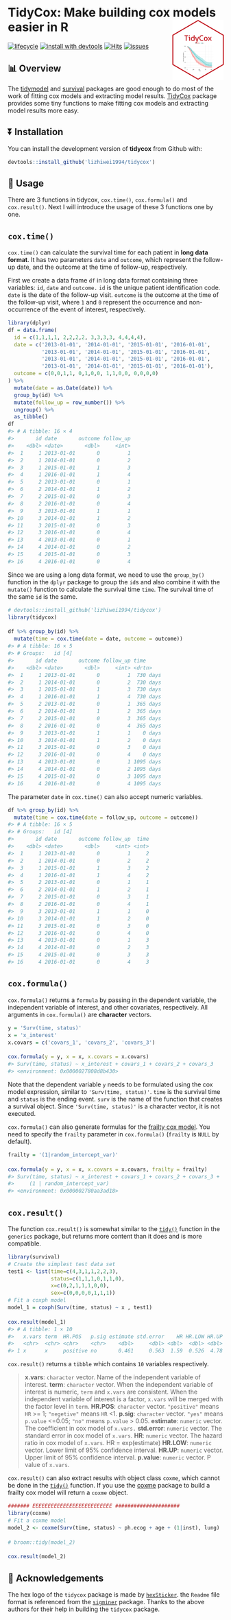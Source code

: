 
<!-- README.md is generated from README.Rmd. Please edit that file -->

# TidyCox: Make building cox models easier in R <img src="man/figures/logo.png" alt="logo" align="right" height="140" width="120"/>

[![lifecycle](https://img.shields.io/badge/lifecycle-experimental-%23fd8008.svg)](https://lifecycle.r-lib.org/articles/stages.html)
[![install with
devtools](https://img.shields.io/badge/install%20with-devtools-brightgreen.svg)](https://cran.r-project.org/web/packages/devtools/index.html)
[![Hits](https://hits.seeyoufarm.com/api/count/incr/badge.svg?url=https%3A%2F%2Fgithub.com%2Flizhiwei1994%2Ftidycox&count_bg=%2379C83D&title_bg=%23555555&icon=sourceforge.svg&icon_color=%23E7E7E7&title=hits&edge_flat=false)](https://hits.seeyoufarm.com)
[![issues](https://img.shields.io/github/issues/lizhiwei1994/tidycox.svg)](https://github.com/lizhiwei1994/tidycox/issues)

## :bar_chart: Overview

The
[tidymodel](https://cran.r-project.org/web/packages/tidymodels/index.html)
and
[survival](https://cran.r-project.org/web/packages/survival/index.html)
packages are good enough to do most of the work of fitting cox models
and extracting model results.
[TidyCox](https://github.com/lizhiwei1994/tidycox) package provides some
tiny functions to make fitting cox models and extracting model results
more easy.

## :arrow_double_down: Installation

You can install the development version of **tidycox** from Github with:

``` r
devtools::install_github('lizhiwei1994/tidycox')
```

## :beginner: Usage

There are 3 functions in tidycox, `cox.time()`, `cox.formula()` and
`cox.result()`. Next I will introduce the usage of these 3 functions one
by one.

## `cox.time()`

`cox.time()` can calculate the survival time for each patient in **long
data format**. It has two parameters `date` and `outcome`, which
represent the follow-up date, and the outcome at the time of follow-up,
respectively.

First we create a data frame `df` in long data format containing three
variables: `id`, `date` and `outcome.` `id` is the unique patient
identification code. `date` is the date of the follow-up visit.
`outcome` is the outcome at the time of the follow-up visit, where `1`
and `0` represent the occurrence and non-occurrence of the event of
interest, respectively.

``` r
library(dplyr)
df = data.frame(
  id = c(1,1,1,1, 2,2,2,2, 3,3,3,3, 4,4,4,4),
  date = c('2013-01-01', '2014-01-01', '2015-01-01', '2016-01-01',
           '2013-01-01', '2014-01-01', '2015-01-01', '2016-01-01',
           '2013-01-01', '2014-01-01', '2015-01-01', '2016-01-01',
           '2013-01-01', '2014-01-01', '2015-01-01', '2016-01-01'),
  outcome = c(0,0,1,1, 0,1,0,0, 1,1,0,0, 0,0,0,0)
) %>% 
  mutate(date = as.Date(date)) %>% 
  group_by(id) %>% 
  mutate(follow_up = row_number()) %>% 
  ungroup() %>% 
  as_tibble()
df
#> # A tibble: 16 × 4
#>       id date       outcome follow_up
#>    <dbl> <date>       <dbl>     <int>
#>  1     1 2013-01-01       0         1
#>  2     1 2014-01-01       0         2
#>  3     1 2015-01-01       1         3
#>  4     1 2016-01-01       1         4
#>  5     2 2013-01-01       0         1
#>  6     2 2014-01-01       1         2
#>  7     2 2015-01-01       0         3
#>  8     2 2016-01-01       0         4
#>  9     3 2013-01-01       1         1
#> 10     3 2014-01-01       1         2
#> 11     3 2015-01-01       0         3
#> 12     3 2016-01-01       0         4
#> 13     4 2013-01-01       0         1
#> 14     4 2014-01-01       0         2
#> 15     4 2015-01-01       0         3
#> 16     4 2016-01-01       0         4
```

Since we are using a long data format, we need to use the `group_by()`
function in the `dplyr` package to group the `id`s and also combine it
with the `mutate()` function to calculate the survival time `time`. The
survival time of the same `id` is the same.

``` r
# devtools::install_github('lizhiwei1994/tidycox')
library(tidycox)

df %>% group_by(id) %>% 
  mutate(time = cox.time(date = date, outcome = outcome))
#> # A tibble: 16 × 5
#> # Groups:   id [4]
#>       id date       outcome follow_up time     
#>    <dbl> <date>       <dbl>     <int> <drtn>   
#>  1     1 2013-01-01       0         1  730 days
#>  2     1 2014-01-01       0         2  730 days
#>  3     1 2015-01-01       1         3  730 days
#>  4     1 2016-01-01       1         4  730 days
#>  5     2 2013-01-01       0         1  365 days
#>  6     2 2014-01-01       1         2  365 days
#>  7     2 2015-01-01       0         3  365 days
#>  8     2 2016-01-01       0         4  365 days
#>  9     3 2013-01-01       1         1    0 days
#> 10     3 2014-01-01       1         2    0 days
#> 11     3 2015-01-01       0         3    0 days
#> 12     3 2016-01-01       0         4    0 days
#> 13     4 2013-01-01       0         1 1095 days
#> 14     4 2014-01-01       0         2 1095 days
#> 15     4 2015-01-01       0         3 1095 days
#> 16     4 2016-01-01       0         4 1095 days
```

The parameter `date` in `cox.time()` can also accept numeric variables.

``` r
df %>% group_by(id) %>% 
  mutate(time = cox.time(date = follow_up, outcome = outcome))
#> # A tibble: 16 × 5
#> # Groups:   id [4]
#>       id date       outcome follow_up  time
#>    <dbl> <date>       <dbl>     <int> <int>
#>  1     1 2013-01-01       0         1     2
#>  2     1 2014-01-01       0         2     2
#>  3     1 2015-01-01       1         3     2
#>  4     1 2016-01-01       1         4     2
#>  5     2 2013-01-01       0         1     1
#>  6     2 2014-01-01       1         2     1
#>  7     2 2015-01-01       0         3     1
#>  8     2 2016-01-01       0         4     1
#>  9     3 2013-01-01       1         1     0
#> 10     3 2014-01-01       1         2     0
#> 11     3 2015-01-01       0         3     0
#> 12     3 2016-01-01       0         4     0
#> 13     4 2013-01-01       0         1     3
#> 14     4 2014-01-01       0         2     3
#> 15     4 2015-01-01       0         3     3
#> 16     4 2016-01-01       0         4     3
```

## `cox.formula()`

`cox.formula()` returns a `formula` by passing in the dependent
variable, the independent variable of interest, and other covariates,
respectively. All arguments in `cox.formula()` are **character**
vectors.

``` r
y = 'Surv(time, status)'
x = 'x_interest'
x.covars = c('covars_1', 'covars_2', 'covars_3')

cox.formula(y = y, x = x, x.covars = x.covars)
#> Surv(time, status) ~ x_interest + covars_1 + covars_2 + covars_3
#> <environment: 0x0000027808d8b430>
```

Note that the dependent variable `y` needs to be formulated using the
cox model expression, similar to `'Surv(time, status)'`. `time` is the
survival time and `status` is the ending event. `surv` is the name of
the function that creates a survival object. Since
`'Surv(time, status)'` is a character vector, it is not executed.

`cox.formula()` can also generate formulas for the [frailty cox
model](https://data.princeton.edu/pop509/frailtyr). You need to specify
the `frailty` parameter in `cox.formula()` (`frailty` is `NULL` by
default).

``` r
frailty = '(1|random_intercept_var)'

cox.formula(y = y, x = x, x.covars = x.covars, frailty = frailty)
#> Surv(time, status) ~ x_interest + covars_1 + covars_2 + covars_3 + 
#>     (1 | random_intercept_var)
#> <environment: 0x000002780aa3ad18>
```

## `cox.result()`

The function `cox.result()` is somewhat similar to the
[`tidy()`](https://rdrr.io/cran/generics/man/tidy.html) function in the
`generics` package, but returns more content than it does and is more
compatible.

``` r
library(survival)
# Create the simplest test data set 
test1 <- list(time=c(4,3,1,1,2,2,3), 
              status=c(1,1,1,0,1,1,0), 
              x=c(0,2,1,1,1,0,0), 
              sex=c(0,0,0,0,1,1,1)) 
# Fit a coxph model 
model_1 = coxph(Surv(time, status) ~ x , test1) 

cox.result(model_1)
#> # A tibble: 1 × 10
#>   x.vars term  HR.POS   p.sig estimate std.error    HR HR.LOW HR.UP p.value
#>   <chr>  <chr> <chr>    <chr>    <dbl>     <dbl> <dbl>  <dbl> <dbl>   <dbl>
#> 1 x      x     positive no       0.461     0.563  1.59  0.526  4.78   0.413
```

`cox.result()` returns a `tibble` which contains `10` variables
respectively.

> **x.vars**: `character` vector. Name of the independent variable of
> interest. **term**: `character` vector. When the independent variable
> of interest is numeric, `term` and `x.vars` are consistent. When the
> independent variable of interest is a factor, `x.vars` will be merged
> with the factor level in `term`. **HR.POS**: `character` vector.
> `"positive"` means `HR` \>= 1; `"negetive"` means `HR` \<1. **p.sig**:
> `character` vector. `"yes"` means `p.value` \<=0.05; `"no"` means
> `p.value` \> 0.05. **estimate**: `numeric` vector. The coefficient in
> cox model of `x.vars.` **std.error**: `numeric` vector. The standard
> error in cox model of `x.vars`. **HR**: `numeric` vector. The hazard
> ratio in cox model of `x.vars`. HR = exp(estimate) **HR.LOW**:
> `numeric` vector. Lower limit of 95% confidence interval. **HR.UP**:
> `numeric` vector. Upper limit of 95% confidence interval. **p.value**:
> `numeric` vector. P value of `x.vars`.

`cox.result()` can also extract results with object class `coxme`, which
cannot be done in the
[`tidy()`](https://rdrr.io/cran/generics/man/tidy.html) function. If you
use the
[coxme](https://cran.r-project.org/web/packages/coxme/index.html)
package to build a frailty cox model will return a `coxme` object.

``` r
####### EEEEEEEEEEEEEEEEEEEEEEEEEE #####################
library(coxme)
# Fit a coxme model 
model_2 <- coxme(Surv(time, status) ~ ph.ecog + age + (1|inst), lung)

# broom::tidy(model_2)

cox.result(model_2)
```

## :page_with_curl: Acknowledgements

The hex logo of the `tidycox` package is made by
[`hexSticker`](https://github.com/GuangchuangYu/hexSticker). the
`Readme` file format is referenced from the
[`sigminer`](https://github.com/ShixiangWang/sigminer) package. Thanks
to the above authors for their help in building the `tidycox` package.

